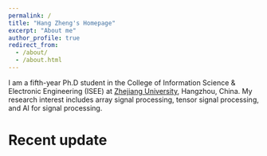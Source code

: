 ```yaml
---
permalink: /
title: "Hang Zheng's Homepage"
excerpt: "About me"
author_profile: true
redirect_from: 
  - /about/
  - /about.html
---
```


I am a fifth-year Ph.D student in the College of Information Science & Electronic Engineering (ISEE) at [Zhejiang University](https://www.zju.edu.cn/english/), Hangzhou, China. My research interest includes array signal processing, tensor signal processing, and AI for signal processing. 

Recent update
======


